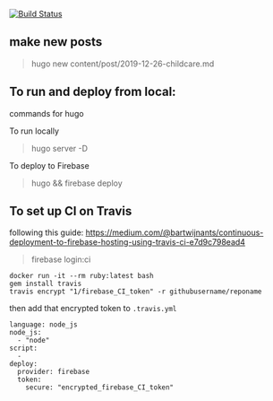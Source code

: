 
[![Build Status](https://travis-ci.com/wendykan/techparent.svg?token=vJ7kyxFoYH3y9JiG75HP&branch=master)](https://travis-ci.com/wendykan/techparent)





## make new posts
> hugo new content/post/2019-12-26-childcare.md

## To run and deploy from local:
commands for hugo

To run locally
> hugo server -D


To deploy to Firebase
> hugo && firebase deploy


## To set up CI on Travis
following this guide: https://medium.com/@bartwijnants/continuous-deployment-to-firebase-hosting-using-travis-ci-e7d9c798ead4

> firebase login:ci

``` 
docker run -it --rm ruby:latest bash
gem install travis
travis encrypt "1/firebase_CI_token" -r githubusername/reponame
```

then add that encrypted token to `.travis.yml`

```
language: node_js
node_js:
  - "node"
script:
  -
deploy:
  provider: firebase
  token:
    secure: "encrypted_firebase_CI_token"
```